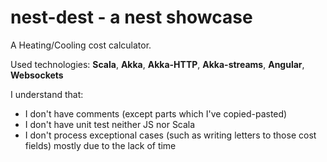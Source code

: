 # nest-dest - a nest showcase
A Heating/Cooling cost calculator.

Used technologies: **Scala**, **Akka**, **Akka-HTTP**, **Akka-streams**, **Angular**, **Websockets**

I understand that:
  * I don't have comments (except parts which I've copied-pasted)
  * I don't have unit test neither JS nor Scala
  * I don't process exceptional cases (such as writing letters to those cost fields)
mostly due to the lack of time


